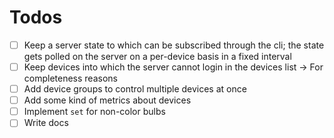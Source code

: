 # Todos
* [ ] Keep a server state to which can be subscribed through the cli; the state gets polled on the server on a per-device basis in a fixed interval 
* [ ] Keep devices into which the server cannot login in the devices list -> For completeness reasons
* [ ] Add device groups to control multiple devices at once
* [ ] Add some kind of metrics about devices
* [ ] Implement `set` for non-color bulbs
* [ ] Write docs
